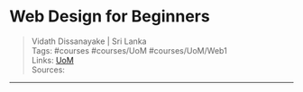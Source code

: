# Web Design for Beginners

> Vidath Dissanayake | Sri Lanka  
> Tags: #courses #courses/UoM #courses/UoM/Web1  
> Links: [UoM](../UoM.md)  
> Sources:  

---